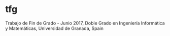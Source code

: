 # tfg
Trabajo de Fin de Grado - Junio 2017, Doble Grado en Ingeniería Informática y Matemáticas, Universidad de Granada, Spain
